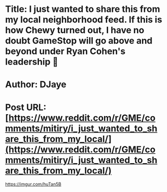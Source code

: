 # Title: I just wanted to share this from my local neighborhood feed. If this is how Chewy turned out, I have no doubt GameStop will go above and beyond under Ryan Cohen's leadership 💎
# Author: DJaye
# Post URL: [https://www.reddit.com/r/GME/comments/mitiry/i_just_wanted_to_share_this_from_my_local/](https://www.reddit.com/r/GME/comments/mitiry/i_just_wanted_to_share_this_from_my_local/)


https://imgur.com/huTan5B